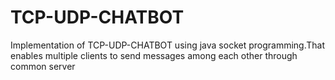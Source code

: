 # TCP-UDP-CHATBOT
Implementation of TCP-UDP-CHATBOT using java socket programming.That enables multiple clients to send messages among each other through common server
